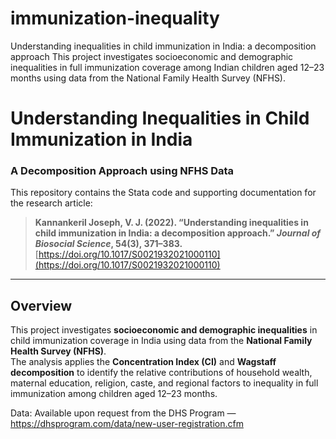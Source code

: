 # immunization-inequality
Understanding inequalities in child immunization in India: a decomposition approach This project investigates socioeconomic and demographic inequalities in full immunization coverage among Indian children aged 12–23 months using data from the National Family Health Survey (NFHS).

# Understanding Inequalities in Child Immunization in India  
### A Decomposition Approach using NFHS Data  

This repository contains the Stata code and supporting documentation for the research article:  

> **Kannankeril Joseph, V. J. (2022). “Understanding inequalities in child immunization in India: a decomposition approach.” _Journal of Biosocial Science_, 54(3), 371–383.**  
> [https://doi.org/10.1017/S0021932021000110](https://doi.org/10.1017/S0021932021000110)

---

## Overview

This project investigates **socioeconomic and demographic inequalities** in child immunization coverage in India using data from the **National Family Health Survey (NFHS)**.  
The analysis applies the **Concentration Index (CI)** and **Wagstaff decomposition** to identify the relative contributions of household wealth, maternal education, religion, caste, and regional factors to inequality in full immunization among children aged 12–23 months.

Data: Available upon request from the DHS Program — https://dhsprogram.com/data/new-user-registration.cfm
